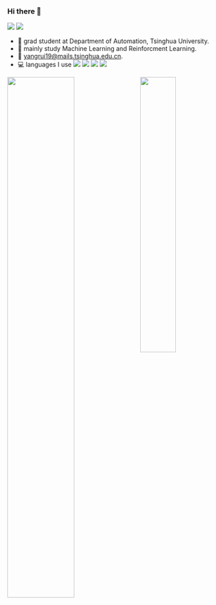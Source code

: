 ### Hi there 👋

![](https://visitor-badge.glitch.me/badge?page_id=CasterWx.readme)
![](https://img.shields.io/github/stars/YangRui2015?style=social)

- :school:  grad student at Department of Automation, Tsinghua University.
- :microscope: mainly study Machine Learning and Reinforcment Learning.
- :email:  yangrui19@mails.tsinghua.edu.cn.
- :computer: languages I use
![](https://img.shields.io/badge/-python-yellow?style=plastic&logo=python)
![](https://img.shields.io/badge/-javascript-orange?style=plastic&logo=javascript)
![](https://img.shields.io/badge/-html-blue?style=plastic&logo=html5)
![](https://img.shields.io/badge/-C++-green?style=plastic&logo=C)


<a href="https://github.com/wangsrGit119/audio-translate">
  <img align="right" src="https://github-readme-stats.vercel.app/api/top-langs/?username=YangRui2015&layout=compact" width=40% />
  <img align='left' src='https://github-readme-stats.vercel.app/api?username=YangRui2015&show_icons=true&count_private=true&hide=prs&theme=default_repocard', width=55%>
</a>




<!--
**YangRui2015/YangRui2015** is a ✨ _special_ ✨ repository because its `README.md` (this file) appears on your GitHub profile.

Here are some ideas to get you started:

- 🔭 I’m currently working on ...
- 🌱 I’m currently learning ...
- 👯 I’m looking to collaborate on ...
- 🤔 I’m looking for help with ...
- 💬 Ask me about ...
- 📫 How to reach me: ...
- 😄 Pronouns: ...
- ⚡ Fun fact: ...
-->
